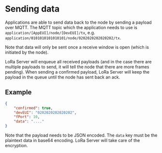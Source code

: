 # Sending data

Applications are able to send data back to the node by sending a payload over MQTT. The MQTT topic which the application needs to use is `application/[AppEUI]/node/[DevEUI]/tx`, e.g. `application/0101010101010101/node/0202020202020202/tx`.

Note that data will only be sent once a receive window is open (which is initiated by the node).

LoRa Server will enqueue all received payloads (and in the case there are multiple payloads to send, it will tell the node that there are more frames pending). When sending a confirmed payload, LoRa Server will keep the payload in the queue until the node has sent back an ack.

## Example

```json
{
    "confirmed": true,
    "devEUI": "0202020202020202",
    "fPort": 10,
    "data": "...."
}
```

Note that the payload needs to be JSON encoded. The `data` key must be the plaintext data in base64 encoding. LoRa Server will take care of the encryption.
